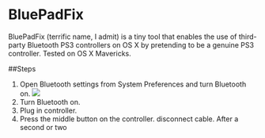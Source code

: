 BluePadFix
==========

BluePadFix (terrific name, I admit) is a tiny tool that enables the use of third-party Bluetooth PS3 controllers on OS X by pretending to be a genuine PS3 controller. Tested on OS X Mavericks.

##Steps
1. Open Bluetooth settings from System Preferences and turn Bluetooth on.
![](http://i.imgur.com/IJrpdui.png)
2. Turn Bluetooth on.
3. Plug in controller.
4. Press the middle button on the controller. disconnect cable. After a second or two 

